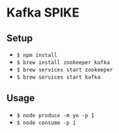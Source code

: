 # Kafka SPIKE
## Setup
* `$ npm install`
* `$ brew install zookeeper kafka`
* `$ brew services start zookeeper`
* `$ brew services start kafka`

## Usage
* `$ node produce -m yo -p 1`
* `$ node consume -p 1`
